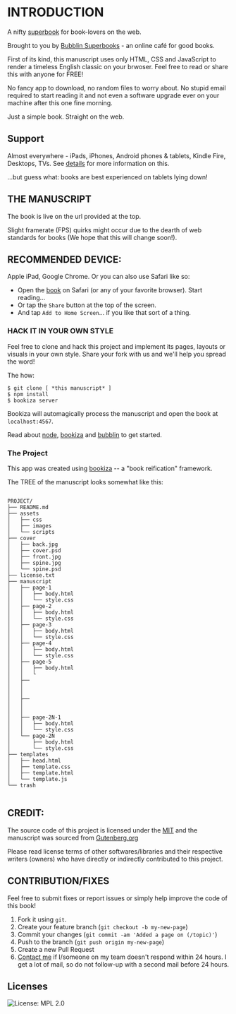 # INTRODUCTION

A nifty [superbook](https://bubbl.in/faq) for book-lovers on the web.

Brought to you by [Bubblin Superbooks](https://bubbl.in/about) - an online café for good books.

First of its kind, this manuscript uses only HTML, CSS and JavaScript to render a timeless English classic on your brwoser. Feel free to read or share this with anyone for FREE!

No fancy app to download, no random files to worry about. No stupid email required to start reading it and not even a software upgrade ever on your machine after this one fine morning.

Just a simple book. Straight on the web.

## Support
Almost everywhere - iPads, iPhones, Android phones & tablets, Kindle Fire, Desktops, TVs. See [details](https://bubbl.in/support) for more information on this.

…but guess what: books are best experienced on tablets lying down!

## THE MANUSCRIPT
The book is live on the url provided at the top.

Slight framerate (FPS) quirks might occur due to the dearth of web standards for books (We hope that this will change soon!).

## RECOMMENDED DEVICE:

Apple iPad, Google Chrome. Or you can also use Safari like so:

- Open the [book](https://bubbl.in/cover/emma-by-jane-austen) on Safari (or any of your favorite browser). Start reading…
- Or tap the `Share` button at the top of the screen.
- And tap `Add to Home Screen`… if you like that sort of a thing.


### HACK IT IN YOUR OWN STYLE

Feel free to clone and hack this project and implement its pages, layouts or visuals in your own style. Share your fork with us and we'll help you spread the word!

The how:

```
$ git clone [ *this manuscript* ]
$ npm install
$ bookiza server

```

Bookiza will automagically process the manuscript and open the book at `localhost:4567`.

Read about [node](https://nodejs.org/en/), [bookiza](http://bookiza.io) and [bubblin](https://bubbl.in) to get started.


### The Project
This app was created using [bookiza](https://bookiza.io) -- a "book reification" framework.

The TREE of the manuscript looks somewhat like this:

```

PROJECT/
├── README.md
├── assets
│   ├── css
│   ├── images
│   └── scripts
├── cover
│   ├── back.jpg
│   ├── cover.psd
│   ├── front.jpg
│   ├── spine.jpg
│   └── spine.psd
├── license.txt
├── manuscript
│   ├── page-1
│   │   ├── body.html
│   │   └── style.css
│   ├── page-2
│   │   ├── body.html
│   │   └── style.css
│   ├── page-3
│   │   ├── body.html
│   │   └── style.css
│   ├── page-4
│   │   ├── body.html
│   │   └── style.css
│   ├── page-5
│   │   ├── body.html
│   │   └
│   ├──
│   │  
│   │  
│   ├──
│   │  
│   │  
│   ├── page-2N-1
│   │   ├── body.html
│   │   └── style.css
│   └── page-2N
│       ├── body.html
│       └── style.css
├── templates
│   ├── head.html
│   ├── template.css
│   ├── template.html
│   └── template.js
└── trash


```
## CREDIT:
The source code of this project is licensed under the <a href="http://opensource.org/licenses/mit-license.php">MIT</a> and the manuscript was sourced from [Gutenberg.org](http://gutenberg.org)

Please read license terms of other softwares/libraries and their respective writers (owners) who have directly or indirectly contributed to this project.

## CONTRIBUTION/FIXES

Feel free to submit fixes or report issues or simply help improve the code of this book!

1. Fork it using `git`.
2. Create your feature branch (`git checkout -b my-new-page`)
3. Commit your changes (`git commit -am 'Added a page on (/topic)'`)
4. Push to the branch (`git push origin my-new-page`)
5. Create a new Pull Request
6. <a href = "mailto:marvin@bubbl.in">Contact me</a> if I/someone on my team doesn't respond within 24 hours. I get a lot of mail, so do not follow-up with a second mail before 24 hours.

## Licenses
![License: MPL 2.0](https://img.shields.io/badge/License-MPL%202.0-brightgreen.svg)
